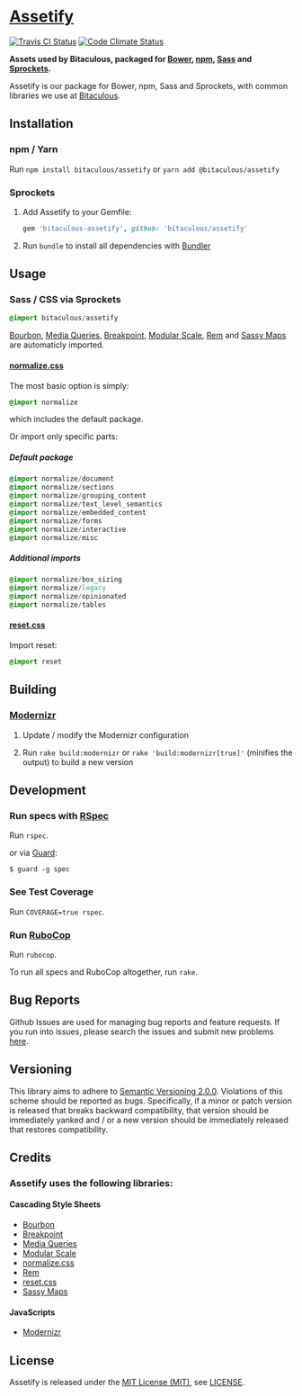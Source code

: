 [Assetify]
==========

[![Travis CI Status][Travis CI Status]][Travis CI]
[![Code Climate Status][Code Climate Status]][Code Climate]

**Assets used by Bitaculous, packaged for [Bower], [npm], [Sass] and [Sprockets].**

Assetify is our package for Bower, npm, Sass and Sprockets, with common libraries we use at [Bitaculous].

Installation
------------

### npm / Yarn

Run `npm install bitaculous/assetify` or `yarn add @bitaculous/assetify`

### Sprockets

1. Add Assetify to your Gemfile:

    ```ruby
    gem 'bitaculous-assetify', github: 'bitaculous/assetify'
    ```

2. Run `bundle` to install all dependencies with [Bundler]

Usage
-----

### Sass / CSS via Sprockets

```sass
@import bitaculous/assetify
```

[Bourbon], [Media Queries], [Breakpoint], [Modular Scale], [Rem] and [Sassy Maps] are automaticly imported.

#### [normalize.css]

The most basic option is simply:

```sass
@import normalize
```

which includes the default package.

Or import only specific parts:

##### Default package

```sass
@import normalize/document
@import normalize/sections
@import normalize/grouping_content
@import normalize/text_level_semantics
@import normalize/embedded_content
@import normalize/forms
@import normalize/interactive
@import normalize/misc
```

##### Additional imports

```sass
@import normalize/box_sizing
@import normalize/legacy
@import normalize/opinionated
@import normalize/tables
```

#### [reset.css]

Import reset:

```sass
@import reset
```

Building
--------

### [Modernizr]

1. Update / modify the Modernizr configuration

2. Run `rake build:modernizr` or `rake 'build:modernizr[true]'` (minifies the output) to build a new version

Development
-----------

### Run specs with [RSpec]

Run `rspec`.

or via [Guard]:

```
$ guard -g spec
```

### See Test Coverage

Run `COVERAGE=true rspec`.

### Run [RuboCop]

Run `rubocop`.

To run all specs and RuboCop altogether, run `rake`.

Bug Reports
-----------

Github Issues are used for managing bug reports and feature requests. If you run into issues, please search the issues
and submit new problems [here].

Versioning
----------

This library aims to adhere to [Semantic Versioning 2.0.0]. Violations of this scheme should be reported as bugs.
Specifically, if a minor or patch version is released that breaks backward compatibility, that version should be
immediately yanked and / or a new version should be immediately released that restores compatibility.

Credits
-------

### Assetify uses the following libraries:

#### Cascading Style Sheets

* [Bourbon]
* [Breakpoint]
* [Media Queries]
* [Modular Scale]
* [normalize.css]
* [Rem]
* [reset.css]
* [Sassy Maps]

#### JavaScripts

* [Modernizr]

License
-------

Assetify is released under the [MIT License (MIT)], see [LICENSE].

[Assetify]: https://bitaculous.github.io/assetify/ "Assets used by Bitaculous, packaged for Bower, npm, Sass and Sprockets."
[Bitaculous]: https://bitaculous.com "It's all about the bits, baby!"
[Bourbon]: http://bourbon.io "A simple and lightweight mixin library for Sass"
[Bower]: http://bower.io "A package manager for the web"
[Breakpoint]: https://github.com/at-import/breakpoint "Really Simple Media Queries with Sass"
[Bundler]: http://bundler.io "The best way to manage a Ruby application's gems"
[Code Climate]: https://codeclimate.com/github/bitaculous/assetify/maintainability "Assetify at Code Climate"
[Code Climate Status]: https://api.codeclimate.com/v1/badges/a23a4786463ec458e836/maintainability "Code Climate Maintainability"
[Guard]: http://guardgem.org "A command line tool to easily handle events on file system modifications."
[here]: https://github.com/bitaculous/assetify/issues "Github Issues"
[LICENSE]: https://raw.githubusercontent.com/bitaculous/assetify/master/LICENSE "License"
[Media Queries]: https://github.com/rafalbromirski/sass-mediaqueries "A collection of useful Media Queries mixins for Sass (including iOS devices, TVs and more)."
[MIT License (MIT)]: http://opensource.org/licenses/MIT "The MIT License (MIT)"
[Modernizr]: http://modernizr.com "A JavaScript library that detects HTML5 and CSS3 features in the user’s browser"
[Modular Scale]: https://github.com/Team-Sass/modular-scale "Modular scale calculator built into your Sass"
[normalize.css]: http://necolas.github.io/normalize.css "A modern, HTML5-ready alternative to CSS resets"
[npm]: https://www.npmjs.com "A package manager for JavaScript"
[Rem]: https://github.com/pierreburel/sass-rem "Sass function and mixin to use rem units with optional pixel fallback."
[reset.css]: http://meyerweb.com/eric/tools/css/reset "Reset CSS"
[RSpec]: http://rspec.info "Behaviour Driven Development for Ruby"
[RuboCop]: https://github.com/bbatsov/rubocop "A Ruby static code analyzer, based on the community Ruby style guide."
[Sass]: http://sass-lang.com "Syntactically Awesome Style Sheets"
[Sassy Maps]: https://github.com/Team-Sass/Sassy-Maps "Map helper functions for Sass 3.3 Maps including get-deep and set/set-deep"
[Semantic Versioning 2.0.0]: http://semver.org "Semantic Versioning 2.0.0"
[Sprockets]: https://github.com/rails/sprockets "Rack-based asset packaging"
[Test Coverage]: https://codeclimate.com/github/bitaculous/assetify/test_coverage "Test Coverage"
[Test Coverage Status]: https://api.codeclimate.com/v1/badges/a23a4786463ec458e836/test_coverage "Code Climate Test Coverage"
[Travis CI]: https://travis-ci.org/bitaculous/assetify "Assetify at Travis CI"
[Travis CI Status]: https://img.shields.io/travis/bitaculous/assetify.svg?style=flat "Travis CI Status"
[Waypoints]: http://imakewebthings.com/waypoints "A library that makes it easy to execute a function whenever you scroll to an element."